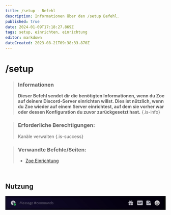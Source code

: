 ```yaml
---
title: /setup - Befehl
description: Informationen über den /setup Befehl.
published: true
date: 2024-01-09T17:18:27.869Z
tags: setup, einrichten, einrichtung
editor: markdown
dateCreated: 2023-08-21T09:38:33.870Z
---
```


# /setup

>### Informationen
>**Dieser Befehl sendet dir die benötigten Informationen, wenn du Zoe auf deinem Discord-Server einrichten willst. Dies ist nützlich, wenn du Zoe wieder auf einem Server einrichtest, auf dem sie vorher war oder dessen Konfiguration du zuvor zurückgesetzt hast.**
>{.is-info}

>### Erforderliche Berechtigungen:
>Kanäle verwalten
>{.is-success}


>### Verwandte Befehle/Seiten:
>-   [Zoe Einrichtung](/de/setup/)

<br>

## Nutzung

![en_setup_command.gif](/en_/en_setup_command.gif)
